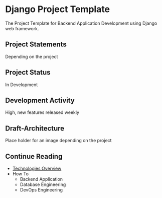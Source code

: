 # Django Project Template

The Project Template for Backend Application Development using Django web
framework.

## Project Statements

Depending on the project

## Project Status

In Development

## Development Activity

High, new features released weekly

## Draft-Architecture

Place holder for an image depending on the project

## Continue Reading

- [Technologies Overview](/docs/technology_overview.md)
- How To
  - Backend Application
  - Database Engineering
  - DevOps Engineering
